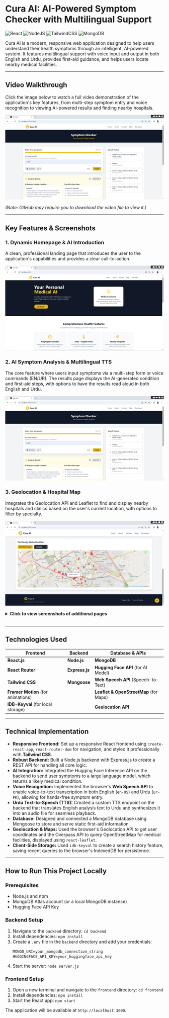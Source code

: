 # Cura AI: AI-Powered Symptom Checker with Multilingual Support

![React](https://img.shields.io/badge/react-%2320232a.svg?style=for-the-badge&logo=react&logoColor=%2361DAFB)
![NodeJS](https://img.shields.io/badge/node.js-339933?style=for-the-badge&logo=nodedotjs&logoColor=white)
![TailwindCSS](https://img.shields.io/badge/tailwindcss-%2338B2AC.svg?style=for-the-badge&logo=tailwind-css&logoColor=white)
![MongoDB](https://img.shields.io/badge/MongoDB-4EA94B?style=for-the-badge&logo=mongodb&logoColor=white)

Cura AI is a modern, responsive web application designed to help users understand their health symptoms through an intelligent, AI-powered system. It features multilingual support with voice input and output in both English and Urdu, provides first-aid guidance, and helps users locate nearby medical facilities.

---

## Video Walkthrough

Click the image below to watch a full video demonstration of the application's key features, from multi-step symptom entry and voice recognition to viewing AI-powered results and finding nearby hospitals.

[![Cura AI Video Walkthrough](./projectshowcase/checkerpage.png)](./projectshowcase/project-demo.mp4)

*(Note: GitHub may require you to download the video file to view it.)*

---

## Key Features & Screenshots

### 1. Dynamic Homepage & AI Introduction
A clean, professional landing page that introduces the user to the application's capabilities and provides a clear call-to-action.

![Homepage Screenshot](./projectshowcase/homepage.png)

### 2. AI Symptom Analysis & Multilingual TTS
The core feature where users input symptoms via a multi-step form or voice commands (EN/UR). The results page displays the AI-generated condition and first-aid steps, with options to have the results read aloud in both English and Urdu.

![Checker Page Screenshot](./projectshowcase/checkerpage.png)

### 3. Geolocation & Hospital Map
Integrates the Geolocation API and Leaflet to find and display nearby hospitals and clinics based on the user's current location, with options to filter by specialty.

![Map Screenshot](./projectshowcase/mappage.png)

<details>
<summary><strong>Click to view screenshots of additional pages</strong></summary>
<br>
  
**About Page**
![Screenshot of the About Page](./projectshowcase/about.png)

**Blog Page**
![Screenshot of the Blog Page](./projectshowcase/blog.png)

**Developer Page**
![Screenshot of the Developer Page](./projectshowcase/developer.png)

**Contact Page**
![Screenshot of the Contact Page](./projectshowcase/contact.png)

</details>

<br>

---

## Technologies Used

| Frontend                               | Backend                           | Database & APIs                                     |
| -------------------------------------- | --------------------------------- | --------------------------------------------------- |
| **React.js**                           | **Node.js**                       | **MongoDB**                                         |
| **React Router**                       | **Express.js**                    | **Hugging Face API** (for AI Model)                 |
| **Tailwind CSS**                       | **Mongoose**                      | **Web Speech API** (Speech-to-Text)                 |
| **Framer Motion** (for animations)     |                                   | **Leaflet & OpenStreetMap** (for Maps)              |
| **IDB-Keyval** (for local storage)     |                                   | **Geolocation API**                                 |

---

## Technical Implementation

-   **Responsive Frontend:** Set up a responsive React frontend using `create-react-app`, `react-router-dom` for navigation, and styled it professionally with **Tailwind CSS**.
-   **Robust Backend:** Built a Node.js backend with Express.js to create a REST API for handling all core logic.
-   **AI Integration:** Integrated the Hugging Face Inference API on the backend to send user symptoms to a large language model, which returns a likely medical condition.
-   **Voice Recognition:** Implemented the browser's **Web Speech API** to enable voice-to-text transcription in both English (`en-US`) and Urdu (`ur-PK`), allowing for hands-free symptom entry.
-   **Urdu Text-to-Speech (TTS):** Created a custom TTS endpoint on the backend that translates English analysis text to Urdu and synthesizes it into an audio file for seamless playback.
-   **Database:** Designed and connected a MongoDB database using Mongoose to store and serve static first-aid information.
-   **Geolocation & Maps:** Used the browser's Geolocation API to get user coordinates and the Overpass API to query OpenStreetMap for medical facilities, displayed using `react-leaflet`.
-   **Client-Side Storage:** Used `idb-keyval` to create a search history feature, saving recent queries to the browser's IndexedDB for persistence.

---

## How to Run This Project Locally

### Prerequisites
- Node.js and npm
- MongoDB Atlas account (or a local MongoDB instance)
- Hugging Face API Key

### Backend Setup
1.  Navigate to the `backend` directory: `cd backend`
2.  Install dependencies: `npm install`
3.  Create a `.env` file in the `backend` directory and add your credentials:
    ```env
    MONGO_URI=your_mongodb_connection_string
    HUGGINGFACE_API_KEY=your_huggingface_api_key
    ```
4.  Start the server: `node server.js`

### Frontend Setup
1.  Open a new terminal and navigate to the `frontend` directory: `cd frontend`
2.  Install dependencies: `npm install`
3.  Start the React app: `npm start`

The application will be available at `http://localhost:3000`.